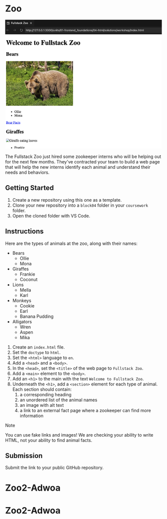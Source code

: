 # Zoo

![](/example.png)

The Fullstack Zoo just hired some zookeeper interns who will be helping out for the next few months. They've contracted your team to build a web page that will help the new interns identify each animal and understand their needs and behaviors.

## Getting Started

1. Create a new repository using this one as a template.
2. Clone your new repository into a `block04` folder in your `coursework` folder.
3. Open the cloned folder with VS Code.

## Instructions

Here are the types of animals at the zoo, along with their names:

- Bears
  - Ollie
  - Mona
- Giraffes
  - Frankie
  - Coconut
- Lions
  - Mella
  - Karl
- Monkeys
  - Cookie
  - Earl
  - Banana Pudding
- Alligators
  - Wren
  - Aspen
  - Mika

1. Create an `index.html` file.
2. Set the `doctype` to `html`.
3. Set the `<html>` language to `en`.
4. Add a `<head>` and a `<body>`.
5. In the `<head>`, set the `<title>` of the web page to `Fullstack Zoo`.
6. Add a `<main>` element to the `<body>`.
7. Add an `<h1>` to the main with the text `Welcome to Fullstack Zoo`.
8. Underneath the `<h1>`, add a `<section>` element for each type of animal. Each section should contain:
   1. a corresponding heading
   2. an unordered list of the animal names
   3. an image with alt text
   4. a link to an external fact page where a zookeeper can find more information

> [!NOTE]
>
> You can use fake links and images! We are checking your ability to write HTML, not your ability to find animal facts.

## Submission

Submit the link to your public GitHub repository.
# Zoo2-Adwoa
# Zoo2-Adwoa
